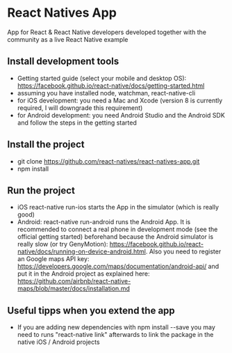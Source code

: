 # React Natives App

App for React & React Native developers developed together with the community as a live React Native example 

## Install development tools
- Getting started guide (select your mobile and desktop OS): https://facebook.github.io/react-native/docs/getting-started.html
- assuming you have installed node, watchman, react-native-cli
- for iOS development: you need a Mac and Xcode (version 8 is currently required, I will downgrade this requirement)
- for Android development: you need Android Studio and the Android SDK and follow the steps in the getting started

## Install the project
- git clone https://github.com/react-natives/react-natives-app.git
- npm install

## Run the project
- iOS react-native run-ios starts the App in the simulator (which is really good)
- Android: react-native run-android runs the Android App. It is recommended to connect a real phone in development mode (see the official getting started) beforehand because the Android simulator is really slow (or try GenyMotion): https://facebook.github.io/react-native/docs/running-on-device-android.html. Also you need to register an Google maps API key: https://developers.google.com/maps/documentation/android-api/ and put it in the Android project as explained here: https://github.com/airbnb/react-native-maps/blob/master/docs/installation.md

## Useful tipps when you extend the app
- If you are adding new dependencies with npm install --save <npm-package-name> you may need to runs "react-native link" afterwards to link the package in the native iOS / Android projects



